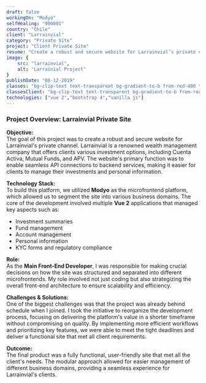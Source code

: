 ```yaml
---
draft: false
workingOn: "Modyo"
selfHealing: "900001"
country: "Chile"
client: "Larrainvial"
category: "Private Site"
project: "Client Private Site"
resume: "Create a robust and secure website for Larrainvial’s private channel. Larrainvial is a renowned wealth management company that offers clients various investment options, including Cuenta Activa, Mutual Funds, and APV. The website’s primary function was to enable seamless API connections to backend services, making it easier for clients to manage their investments and personal information."
image: {
    src: "larrainvial",
    alt: "Larrainial Project"
}
publishDate: "08-12-2019"
classes: "bg-clip-text text-transparent bg-gradient-to-b from-red-400 to-red-900"
classesClient: "bg-clip-text text-transparent bg-gradient-to-b from-red-300 to-red-400"
technologies: ["vue 2","bootstrap 4","vanilla js"]
---
```

### Project Overview: Larrainvial Private Site

**Objective:**  
The goal of this project was to create a robust and secure website for Larrainvial's private channel. Larrainvial is a renowned wealth management company that offers clients various investment options, including Cuenta Activa, Mutual Funds, and APV. The website's primary function was to enable seamless API connections to backend services, making it easier for clients to manage their investments and personal information.

**Technology Stack:**  
To build this platform, we utilized **Modyo** as the microfrontend platform, which allowed us to segment the site into various business domains. The core of the development involved multiple **Vue 2** applications that managed key aspects such as:
- Investment summaries
- Fund management
- Account management
- Personal information
- KYC forms and regulatory compliance

**Role:**  
As the **Main Front-End Developer**, I was responsible for making crucial decisions on how the site was structured and separated into different microfrontends. My role involved not just coding but also strategizing the overall front-end architecture to ensure scalability and efficiency.

**Challenges & Solutions:**  
One of the biggest challenges was that the project was already behind schedule when I joined. I took the initiative to reorganize the development process, focusing on delivering the platform's value in a shorter timeframe without compromising on quality. By implementing more efficient workflows and prioritizing key features, we were able to meet the tight deadlines and deliver a functional site that met all client requirements.

**Outcome:**  
The final product was a fully functional, user-friendly site that met all the client's needs. The modular approach allowed for easier management of different business domains, providing a seamless experience for Larrainvial's clients.